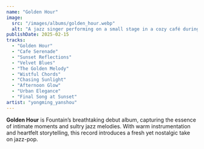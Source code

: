 ```yaml
---
name: "Golden Hour"
image:
  src: "/images/albums/golden_hour.webp"
  alt: "A jazz singer performing on a small stage in a cozy café during sunset, with warm golden light streaming through the windows and an intimate audience watching."
publishDate: 2025-02-15
tracks:
  - "Golden Hour"
  - "Cafe Serenade"
  - "Sunset Reflections"
  - "Velvet Blues"
  - "The Golden Melody"
  - "Wistful Chords"
  - "Chasing Sunlight"
  - "Afternoon Glow"
  - "Urban Elegance"
  - "Final Song at Sunset"
artist: "yongming_yanshou"
---
```


**Golden Hour** is Fountain’s breathtaking debut album, capturing the essence of intimate moments and sultry jazz melodies. With warm instrumentation and heartfelt storytelling, this record introduces a fresh yet nostalgic take on jazz-pop.
